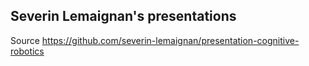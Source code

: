 Severin Lemaignan's presentations
----

Source
https://github.com/severin-lemaignan/presentation-cognitive-robotics
